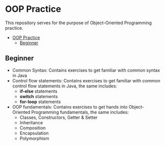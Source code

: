 # OOP Practice

This repository serves for the purpose of Object-Oriented Programming practice.

<!-- TOC -->

* [OOP Practice](#oop-practice)
    * [Beginner](#beginner)

<!-- TOC -->

## Beginner

* Common Syntax: Contains exercises to get familiar with common syntax in Java
* Control flow statements: Contains exercises to get familiar with common control flow statements in Java, the same
  includes:
    * **if-else** statements
    * **switch** statements
    * **for-loop** statements
* OOP fundamentals: Contains exercises to get hands into Object-Oriented Programming fundamentals, the same includes:
    * Classes, Constructors, Getter & Setter
    * Inheritance
    * Composition
    * Encapsulation
    * Polymorphism